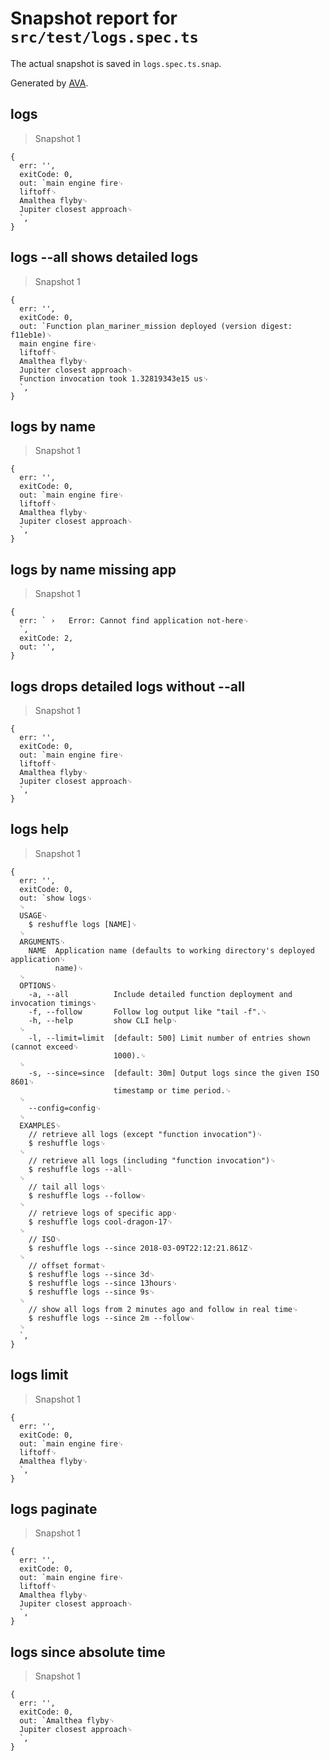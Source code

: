 # Snapshot report for `src/test/logs.spec.ts`

The actual snapshot is saved in `logs.spec.ts.snap`.

Generated by [AVA](https://ava.li).

## logs

> Snapshot 1

    {
      err: '',
      exitCode: 0,
      out: `main engine fire␊
      liftoff␊
      Amalthea flyby␊
      Jupiter closest approach␊
      `,
    }

## logs --all shows detailed logs

> Snapshot 1

    {
      err: '',
      exitCode: 0,
      out: `Function plan_mariner_mission deployed (version digest: f11eb1e)␊
      main engine fire␊
      liftoff␊
      Amalthea flyby␊
      Jupiter closest approach␊
      Function invocation took 1.32819343e15 us␊
      `,
    }

## logs by name

> Snapshot 1

    {
      err: '',
      exitCode: 0,
      out: `main engine fire␊
      liftoff␊
      Amalthea flyby␊
      Jupiter closest approach␊
      `,
    }

## logs by name missing app

> Snapshot 1

    {
      err: ` ›   Error: Cannot find application not-here␊
      `,
      exitCode: 2,
      out: '',
    }

## logs drops detailed logs without --all

> Snapshot 1

    {
      err: '',
      exitCode: 0,
      out: `main engine fire␊
      liftoff␊
      Amalthea flyby␊
      Jupiter closest approach␊
      `,
    }

## logs help

> Snapshot 1

    {
      err: '',
      exitCode: 0,
      out: `show logs␊
      ␊
      USAGE␊
        $ reshuffle logs [NAME]␊
      ␊
      ARGUMENTS␊
        NAME  Application name (defaults to working directory's deployed application␊
              name)␊
      ␊
      OPTIONS␊
        -a, --all          Include detailed function deployment and invocation timings␊
        -f, --follow       Follow log output like "tail -f".␊
        -h, --help         show CLI help␊
      ␊
        -l, --limit=limit  [default: 500] Limit number of entries shown (cannot exceed␊
                           1000).␊
      ␊
        -s, --since=since  [default: 30m] Output logs since the given ISO 8601␊
                           timestamp or time period.␊
      ␊
        --config=config␊
      ␊
      EXAMPLES␊
        // retrieve all logs (except "function invocation")␊
        $ reshuffle logs␊
      ␊
        // retrieve all logs (including "function invocation")␊
        $ reshuffle logs --all␊
      ␊
        // tail all logs␊
        $ reshuffle logs --follow␊
      ␊
        // retrieve logs of specific app␊
        $ reshuffle logs cool-dragon-17␊
      ␊
        // ISO␊
        $ reshuffle logs --since 2018-03-09T22:12:21.861Z␊
      ␊
        // offset format␊
        $ reshuffle logs --since 3d␊
        $ reshuffle logs --since 13hours␊
        $ reshuffle logs --since 9s␊
      ␊
        // show all logs from 2 minutes ago and follow in real time␊
        $ reshuffle logs --since 2m --follow␊
      ␊
      `,
    }

## logs limit

> Snapshot 1

    {
      err: '',
      exitCode: 0,
      out: `main engine fire␊
      liftoff␊
      Amalthea flyby␊
      `,
    }

## logs paginate

> Snapshot 1

    {
      err: '',
      exitCode: 0,
      out: `main engine fire␊
      liftoff␊
      Amalthea flyby␊
      Jupiter closest approach␊
      `,
    }

## logs since absolute time

> Snapshot 1

    {
      err: '',
      exitCode: 0,
      out: `Amalthea flyby␊
      Jupiter closest approach␊
      `,
    }
